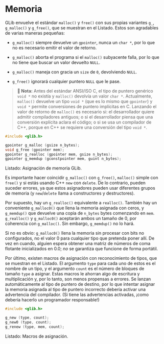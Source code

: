 # Memoria

GLib envuelve el estándar `malloc()` y `free()` con sus propias variantes `g_`, `g_malloc()` y `g_free()`, que se muestran en el <span class="glib-malloc-free">Listado</span>. Estos son agradables de varias maneras pequeñas:

* `g_malloc()` siempre devuelve un `gpointer`, nunca un `char *`, por lo que no es necesario emitir el valor de retorno.

* `g_malloc()` aborta el programa si el `malloc()` subyacente falla, por lo que no tiene que buscar un valor devuelto `NULL`.

* `g_malloc()` maneja con gracia un `size` de `0`, devolviendo `NULL`.

* `g_free()` ignorará cualquier puntero `NULL` que le pase.

> **📌 Nota:** Antes del estándar ANSI/ISO C, el tipo de puntero genérico `void *` no existía y `malloc()` devolvía un valor `char *`. Actualmente, `malloc()` devuelve un tipo `void *` (que es lo mismo que `gpointer`) y `void *` permite conversiones de puntero implícitas en C. Lanzando el valor de retorno de `malloc()` es necesario si: el desarrollador quiere admitir compiladores antiguos; o si el desarrollador piensa que una conversión explícita aclara el código; o si se usa un compilador de C++, porque en C++ se requiere una conversión del tipo `void *`.

<a id="glib-malloc-free"></a>

```c
#include <glib.h>

gpointer g_malloc (gsize n_bytes);
void g_free (gpointer mem);
gpointer g_realloc (gpointer mem, gsize n_bytes);
gpointer g_memdup (gconstpointer mem, guint n_bytes);
```

<div class="caption">

<p><span class="glib-malloc-free">Listado</span>: Asignación de memoria GLib.</p>

</div>

Es importante hacer coincidir `g_malloc()` con `g_free()`, `malloc()` simple con `free()` y si estás usando C++ `new` con `delete`. De lo contrario, pueden suceder errores, ya que estos asignadores pueden usar diferentes grupos de memoria (y `new`/`delete` llama a constructores y destructores).

Por supuesto, hay un `g_realloc()` equivalente a `realloc()`. También hay un conveniente `g_malloc0()` que llena la memoria asignada con ceros, y `g_memdup()` que devuelve una copia de `n_bytes` bytes comenzando en `mem`. `g_realloc()` y `g_malloc0()` aceptarán ambos un tamaño de 0, por coherencia con `g_malloc()`. Sin embargo, `g_memdup()` no lo hará.

Si no es obvio: `g_malloc0()` llena la memoria sin procesar con bits no configurados, no el valor 0 para cualquier tipo que pretenda poner allí. De vez en cuando, alguien espera obtener una matriz de números de coma flotante inicializados en 0.0; *no* se garantiza que funcione de forma portátil.

Por último, existen macros de asignación con reconocimiento de tipos, que se muestran en el <span class="glib-g_new">Listado</span>. El argumento `type` para cada uno de estos es el nombre de un tipo, y el argumento `count` es el número de bloques de tamaño `type` a asignar. Estas macros le ahorran algo de escritura y multiplicación y, por lo tanto, son menos propensas a errores. Se lanzan automáticamente al tipo de puntero de destino, por lo que intentar asignar la memoria asignada al tipo de puntero incorrecto debería activar una advertencia del compilador. (Si tiene las advertencias activadas, ¡como debería hacerlo un programador responsable!)

<a id="glib-g_new"></a>

```c
#include <glib.h>

g_new (type, count);
g_new0 (type, count);
g_renew (type, mem, count);
```

<div class="caption">

<p><span class="glib-g_new">Listado</span>: Macros de asignación.</p>

</div>

<!-- Habilitacion del enumeramiento de referencias -->

<div class="glib-refs"></div>